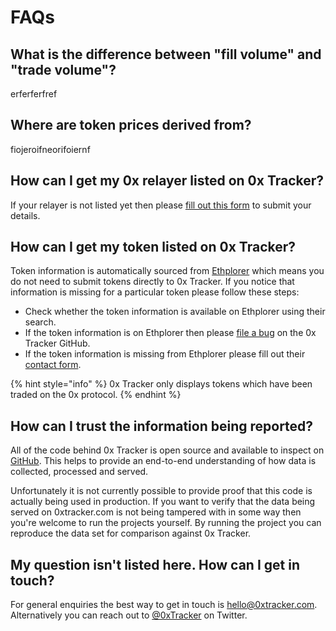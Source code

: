 # FAQs

## What is the difference between "fill volume" and "trade volume"?

erferferfref

## Where are token prices derived from?

fiojeroifneorifoiernf

## How can I get my 0x relayer listed on 0x Tracker?

If your relayer is not listed yet then please [fill out this form](https://0xtracker.typeform.com/to/wXA7tZ) to submit your details.

## How can I get my token listed on 0x Tracker?

Token information is automatically sourced from [Ethplorer](https://ethplorer.io) which means you do not need to submit tokens directly to 0x Tracker. If you notice that information is missing for a particular token please follow these steps:

* Check whether the token information is available on Ethplorer using their search.
* If the token information is on Ethplorer then please [file a bug](https://github.com/0xTracker/0x-tracker-worker/issues/new) on the 0x Tracker GitHub.
* If the token information is missing from Ethplorer please fill out their [contact form](https://docs.google.com/forms/d/e/1FAIpQLSfJ8m5n1HDw28-WCrATm8wriEutJDUq8KAVrLwO2WNeKrwFGA/viewform).

{% hint style="info" %}
0x Tracker only displays tokens which have been traded on the 0x protocol.
{% endhint %}

## How can I trust the information being reported?

All of the code behind 0x Tracker is open source and available to inspect on [GitHub](https://github.com/0xTracker). This helps to provide an end-to-end understanding of how data is collected, processed and served.

Unfortunately it is not currently possible to provide proof that this code is actually being used in production. If you want to verify that the data being served on 0xtracker.com is not being tampered with in some way then you're welcome to run the projects yourself. By running the project you can reproduce the data set for comparison against 0x Tracker.

## My question isn't listed here. How can I get in touch?

For general enquiries the best way to get in touch is [hello@0xtracker.com](mailto:hello@0xtracker.com). Alternatively you can reach out to [@0xTracker](https://twitter.com/0xtracker) on Twitter.

